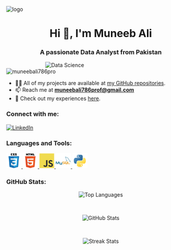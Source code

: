 ![logo](https://github.com/muneebali786pro/muneebali786pro/blob/main/github%20banner.png)
<h1 align="center">Hi 👋, I'm Muneeb Ali</h1>
<h3 align="center">A passionate Data Analyst from Pakistan</h3>

<img align="right" alt="Data Science" width="400" src="https://miro.medium.com/v2/resize:fit:1358/1*dBPwuC3Dh2WWFFYTwogTMA.gif">

<p align="left"> <img src="https://komarev.com/ghpvc/?username=muneebali786pro&label=Profile%20views&color=0e75b6&style=flat" alt="muneebali786pro" /> </p>

- 👨‍💻 All of my projects are available at [my GitHub repositories](https://github.com/muneebali786pro?tab=repositories).
- 📫 Reach me at **muneebali786prof@gmail.com**
- 📄 Check out my experiences [here](https://drive.google.com/file/d/1SII5UNjjdS--zjz1wJxkuo48-dA4tt0B/view?usp=drive_link).

<h3 align="left">Connect with me:</h3>
<p align="left">
<a href="https://linkedin.com/in/muneeb-alii/" target="blank">
  <img align="center" src="https://raw.githubusercontent.com/rahuldkjain/github-profile-readme-generator/master/src/images/icons/Social/linked-in-alt.svg" alt="LinkedIn" height="30" width="40" />
</a>
</p>

<h3 align="left">Languages and Tools:</h3>
<p align="left">
  <a href="https://www.w3schools.com/css/" target="_blank" rel="noreferrer">
    <img src="https://raw.githubusercontent.com/devicons/devicon/master/icons/css3/css3-original-wordmark.svg" alt="css3" width="40" height="40"/>
  </a>
  <a href="https://www.w3.org/html/" target="_blank" rel="noreferrer">
    <img src="https://raw.githubusercontent.com/devicons/devicon/master/icons/html5/html5-original-wordmark.svg" alt="html5" width="40" height="40"/>
  </a>
  <a href="https://developer.mozilla.org/en-US/docs/Web/JavaScript" target="_blank" rel="noreferrer">
    <img src="https://raw.githubusercontent.com/devicons/devicon/master/icons/javascript/javascript-original.svg" alt="javascript" width="40" height="40"/>
  </a>
  <a href="https://www.mysql.com/" target="_blank" rel="noreferrer">
    <img src="https://raw.githubusercontent.com/devicons/devicon/master/icons/mysql/mysql-original-wordmark.svg" alt="mysql" width="40" height="40"/>
  </a>
  <a href="https://www.python.org" target="_blank" rel="noreferrer">
    <img src="https://raw.githubusercontent.com/devicons/devicon/master/icons/python/python-original.svg" alt="python" width="40" height="40"/>
  </a>
</p>

<h3 align="left">GitHub Stats:</h3>
<p align="center">
  <img src="https://github-readme-stats.vercel.app/api/top-langs?username=Muneeb-Ali29&show_icons=true&locale=en&layout=compact" alt="Top Languages" />
</p>
<br>
<p align="center">
  <img src="https://github-readme-stats.vercel.app/api?username=Muneeb-Ali29&show_icons=true&locale=en" alt="GitHub Stats" />
</p>
<br>
<p align="center">
  <img src="https://github-readme-streak-stats.herokuapp.com/?user=Muneeb-Ali29&" alt="Streak Stats" />
</p>
